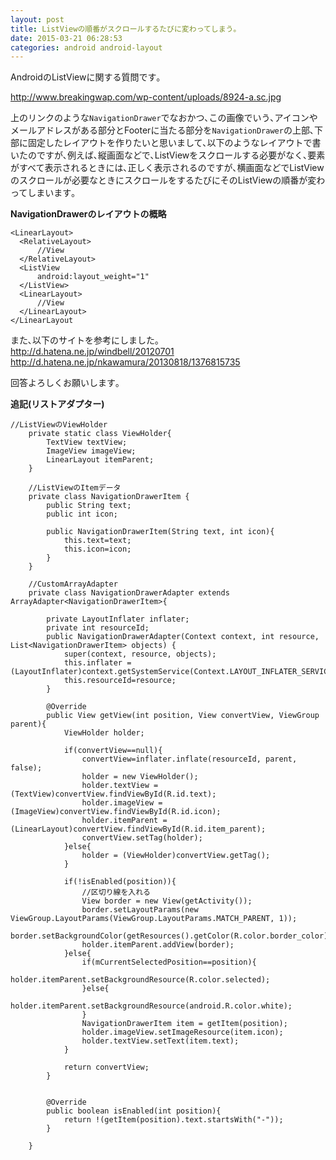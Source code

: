 ```yaml
---
layout: post
title: ListViewの順番がスクロールするたびに変わってしまう｡
date: 2015-03-21 06:28:53
categories: android android-layout
---
```

<!-- {% raw %} -->
<p>AndroidのListViewに関する質問です｡</p>

<p><a href="http://www.breakingwap.com/wp-content/uploads/8924-a.sc.jpg" rel="nofollow">http://www.breakingwap.com/wp-content/uploads/8924-a.sc.jpg</a></p>

<p>上のリンクのような<code>NavigationDrawer</code>でなおかつ､この画像でいう､アイコンやメールアドレスがある部分とFooterに当たる部分を<code>NavigationDrawer</code>の上部､下部に固定したレイアウトを作りたいと思いまして､以下のようなレイアウトで書いたのですが､例えば､縦画面などで､ListViewをスクロールする必要がなく､要素がすべて表示されるときには､正しく表示されるのですが､横画面などでListViewのスクロールが必要なときにスクロールをするたびにそのListViewの順番が変わってしまいます｡</p>

<p><strong>NavigationDrawerのレイアウトの概略</strong></p>



<pre class="lang-css prettyprint-override"><code>&lt;LinearLayout&gt;
  &lt;RelativeLayout&gt;
      //View
  &lt;/RelativeLayout&gt;
  &lt;ListView
      android:layout_weight="1"
  &lt;/ListView&gt;
  &lt;LinearLayout&gt;
      //View
  &lt;/LinearLayout&gt;
&lt;/LinearLayout
</code></pre>

<p>また､以下のサイトを参考にしました｡<br>
<a href="http://d.hatena.ne.jp/windbell/20120701" rel="nofollow">http://d.hatena.ne.jp/windbell/20120701</a><br>
<a href="http://d.hatena.ne.jp/nkawamura/20130818/1376815735" rel="nofollow">http://d.hatena.ne.jp/nkawamura/20130818/1376815735</a></p>

<p>回答よろしくお願いします｡</p>

<p><strong>追記(リストアダプター)</strong></p>



<pre class="lang-html prettyprint-override"><code>//ListViewのViewHolder
    private static class ViewHolder{
        TextView textView;
        ImageView imageView;
        LinearLayout itemParent;
    }

    //ListViewのItemデータ
    private class NavigationDrawerItem {
        public String text;
        public int icon;

        public NavigationDrawerItem(String text, int icon){
            this.text=text;
            this.icon=icon;
        }
    }

    //CustomArrayAdapter
    private class NavigationDrawerAdapter extends ArrayAdapter&lt;NavigationDrawerItem&gt;{

        private LayoutInflater inflater;
        private int resourceId;
        public NavigationDrawerAdapter(Context context, int resource, List&lt;NavigationDrawerItem&gt; objects) {
            super(context, resource, objects);
            this.inflater = (LayoutInflater)context.getSystemService(Context.LAYOUT_INFLATER_SERVICE);
            this.resourceId=resource;
        }

        @Override
        public View getView(int position, View convertView, ViewGroup parent){
            ViewHolder holder;

            if(convertView==null){
                convertView=inflater.inflate(resourceId, parent, false);
                holder = new ViewHolder();
                holder.textView = (TextView)convertView.findViewById(R.id.text);
                holder.imageView = (ImageView)convertView.findViewById(R.id.icon);
                holder.itemParent = (LinearLayout)convertView.findViewById(R.id.item_parent);
                convertView.setTag(holder);
            }else{
                holder = (ViewHolder)convertView.getTag();
            }

            if(!isEnabled(position)){
                //区切り線を入れる
                View border = new View(getActivity());
                border.setLayoutParams(new ViewGroup.LayoutParams(ViewGroup.LayoutParams.MATCH_PARENT, 1));
                border.setBackgroundColor(getResources().getColor(R.color.border_color));
                holder.itemParent.addView(border);
            }else{
                if(mCurrentSelectedPosition==position){
                    holder.itemParent.setBackgroundResource(R.color.selected);
                }else{
                    holder.itemParent.setBackgroundResource(android.R.color.white);
                }
                NavigationDrawerItem item = getItem(position);
                holder.imageView.setImageResource(item.icon);
                holder.textView.setText(item.text);
            }

            return convertView;
        }


        @Override
        public boolean isEnabled(int position){
            return !(getItem(position).text.startsWith("-"));
        }

    }
</code></pre>
<!-- {% endraw %} -->
